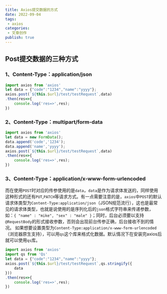 ```yaml
---
title: Axios提交数据的方式
date: 2022-09-04
tags:
 - axios
categories:
 - 文章创作
publish: true
---
```

## Post提交数据的三种方式

### 1、Content-Type：application/json

```js
import axios from 'axios'
let data = {"code":"1234","name":"yyyy"};
axios.post(`${this.$url}/test/testRequest`,data)
.then(res=>{
    console.log('res=>',res);            
})
```

### 2、Content-Type：multipart/form-data

```js
import axios from 'axios'
let data = new FormData();
data.append('code','1234');
data.append('name','yyyy');
axios.post(`${this.$url}/test/testRequest`,data)
.then(res=>{
    console.log('res=>',res);            
})
```

### 3、Content-Type：application/x-www-form-urlencoded

而在使用`POST`时对应的传参使用的是`data`，`data`是作为请求体发送的，同样使用这种形式的还有`PUT`,`PATCH`等请求方式。有一点需要注意的是，`axios`中`POST`的默认请求体类型为`Content-Type:application/json`（JSON规范流行），这也是最常见的请求体类型，也就是说使用的是序列化后的`json`格式字符串来传递参数，如：`{ "name" : "mike", "sex" : "male" }`；同时，后台必须要以支持`@RequestBody`的形式接收参数，否则会出现前台传参正确，后台接收不到的情况。
如果想要设置类型为`Content-Type:application/x-www-form-urlencoded`（浏览器原生支持），可以用`qs`这个库来格式化数据。默认情况下在安装完axios后就可以使用`qs`库。

```js
import axios from 'axios'
import qs from 'Qs'
let data = {"code":"1234","name":"yyyy"};
axios.post(`${this.$url}/test/testRequest`,qs.stringify({
    data
}))
.then(res=>{
    console.log('res=>',res);            
})
```


